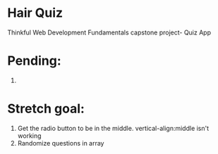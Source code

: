 # Hair Quiz
Thinkful Web Development Fundamentals capstone project- Quiz App

# Pending:
1. 

# Stretch goal:
1. Get the radio button to be in the middle. vertical-align:middle isn't working
1. Randomize questions in array
